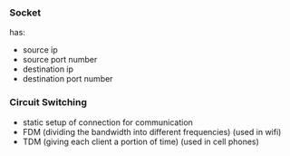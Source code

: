 ### Socket
  has:
   * source ip
   * source port number
   * destination ip
   * destination port number

### Circuit Switching
  * static setup of connection for communication  
  * FDM (dividing the bandwidth into different frequencies) (used in wifi)
  * TDM (giving each client a portion of time) (used in cell phones)
